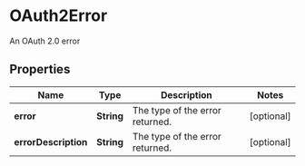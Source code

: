 

# OAuth2Error

An OAuth 2.0 error

## Properties

| Name | Type | Description | Notes |
|------------ | ------------- | ------------- | -------------|
|**error** | **String** | The type of the error returned. |  [optional] |
|**errorDescription** | **String** | The type of the error returned. |  [optional] |



